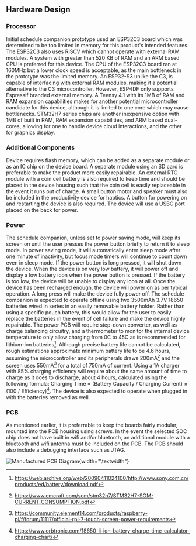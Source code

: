 ## Hardware Design
### Processor
Initial schedule companion prototype used an ESP32C3 board which was determined to be too limited in memory for this product's intended features. The ESP32C3 also uses RISCV which cannot operate with external RAM modules. A system with greater than 520 KB of RAM and an ARM based CPU is preferred for this device. The CPU of the ESP32C3 board ran at 160MHz but a lower clock speed is acceptable, as the main bottleneck in the prototype was the limited memory. An ESP32-S3 unlike the C3, is capable of interfacing with external RAM modules, making it a potential alternative to the C3 microcontroller. However, ESP-IDF only supports Espressif branded external memory. A Teensy 4.1 with its 1MB of RAM and RAM expansion capabilities makes for another potential microcontroller candidate for this device, although it is limited to one core which may cause bottlenecks. STM32H7 series chips are another inexpensive option with 1MB of built in RAM, RAM expansion capabilities, and ARM based dual-cores, allowing for one to handle device cloud interactions, and the other for graphics display.

### Additional Components
Device requires flash memory, which can be added as a separate module or as an IC chip on the device board. A separate module using an SD card is preferable to make the product more easily repairable. An external RTC module with a coin cell battery is also required to keep time and should be placed in the device housing such that the coin cell is easily replaceable in the event it runs out of charge. A small button motor and speaker must also be included in the productivity device for haptics. A button for powering on and restarting the device is also required. The device will use a USBC port placed on the back for power.

### Power
The schedule companion, unless set to power saving mode, will keep its screen on until the user presses the power button briefly to return it to sleep mode. In power saving mode, it will automatically enter sleep mode after one minute of inactivity, but focus mode timers will continue to count down even in sleep mode. If the power button is long pressed, it will shut down the device. When the device is on very low battery, it will power off and display a low battery icon when the power button is pressed. If the battery is too low, the device will be unable to display any icon at all. Once the device has been recharged enough, the device will power on as per typical operation. A long press will make the device fully power off. 
The schedule companion is expected to operate offline using two 3500mAh 3.7V 18650 batteries wired in series in an easily removable battery holder. Rather than using a specific pouch battery, this would allow for the user to easily replace the batteries in the event of cell failure and make the device highly repairable. The power PCB will require step-down converter, as well as charge balancing circuitry, and a thermometer to monitor the internal device temperature to only allow charging from 0C to 45C as is recommended for lithium-ion batteries[^1]. Although precise battery life cannot be calculated, rough estimations approximate minimum battery life to be 4.6 hours, assuming the microcontroller and its peripherals draws 200mA[^2] and the screen uses 550mA[^3] for a total of 750mA of current. Using a 1A charger with 85% charging efficiency will require about the same amount of time to charge as it does to discharge, about 4 hours, calculated using the following formula: Charging Time = (Battery Capacity / Charging Current) × (100 / Efficiency)[^4]. The device is also expected to operate when plugged in with the batteries removed as well.

### PCB
As mentioned earlier, it is preferrable to keep the boards fairly modular, mounted into the PCB housing using screws. In the event the selected SOC chip does not have built in wifi and/or bluetooth, an additional module with a bluetooth and wifi antenna must be included on the PCB. The PCB should also include a debugging interface such as JTAG. 

![Manufactured PCB Diagram](images/product_pcb_diagram.png){width="\\textwidth"}

[^1]:https://web.archive.org/web/20090411024100/http://www.sony.com.cn/products/ed/battery/download.pdf
[^2]:https://www.emcraft.com/som/stm32h7/STM32H7-SOM-CURRENT_CONSUMPTION.pdf
[^3]:https://community.element14.com/products/raspberry-pi/f/forum/11117/official-rpi-7-touch-screen-power-requirements
[^4]:https://www.orbtronic.com/18650-li-ion-battery-charge-time-calculator-charging-chart/
